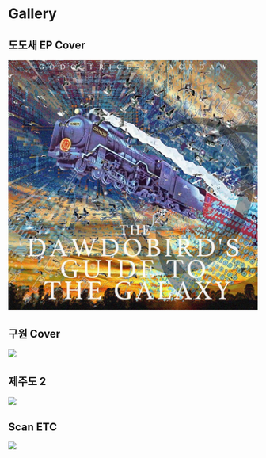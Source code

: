 # Gallery

## 도도새 EP Cover

![](.gitbook/assets/ep-cover.jpg)

## 구원 Cover

![](.gitbook/assets/cover.png)

## 제주도 2

![](.gitbook/assets/2.jpeg)

##  Scan ETC

![](.gitbook/assets/2.png)

